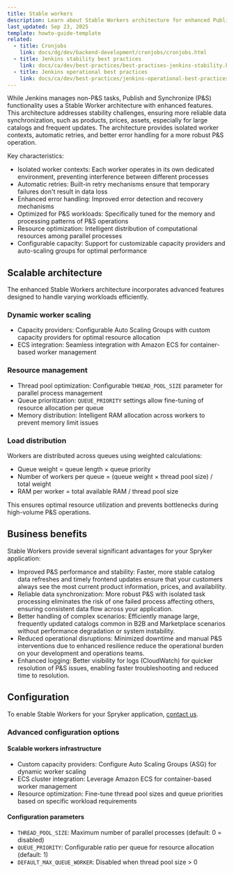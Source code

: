 ```yaml
---
title: Stable workers
description: Learn about Stable Workers architecture for enhanced Publish and Synchronize functionality in Spryker.
last_updated: Sep 23, 2025
template: howto-guide-template
related:
  - title: Cronjobs
    link: docs/dg/dev/backend-development/cronjobs/cronjobs.html
  - title: Jenkins stability best practices
    link: docs/ca/dev/best-practices/best-practises-jenkins-stability.html
  - title: Jenkins operational best practices
    link: docs/ca/dev/best-practices/jenkins-operational-best-practices.html
---
```


While Jenkins manages non-P&S tasks, Publish and Synchronize (P&S) functionality uses a Stable Worker architecture with enhanced features. This architecture addresses stability challenges, ensuring more reliable data synchronization, such as products, prices, assets, especially for large catalogs and frequent updates. The architecture provides isolated worker contexts, automatic retries, and better error handling for a more robust P&S operation.


Key characteristics:

- Isolated worker contexts: Each worker operates in its own dedicated environment, preventing interference between different processes
- Automatic retries: Built-in retry mechanisms ensure that temporary failures don't result in data loss
- Enhanced error handling: Improved error detection and recovery mechanisms
- Optimized for P&S workloads: Specifically tuned for the memory and processing patterns of P&S operations
- Resource optimization: Intelligent distribution of computational resources among parallel processes
- Configurable capacity: Support for customizable capacity providers and auto-scaling groups for optimal performance

## Scalable architecture

The enhanced Stable Workers architecture incorporates advanced features designed to handle varying workloads efficiently.

### Dynamic worker scaling

- Capacity providers: Configurable Auto Scaling Groups with custom capacity providers for optimal resource allocation
- ECS integration: Seamless integration with Amazon ECS for container-based worker management

### Resource management

- Thread pool optimization: Configurable `THREAD_POOL_SIZE` parameter for parallel process management
- Queue prioritization: `QUEUE_PRIORITY` settings allow fine-tuning of resource allocation per queue
- Memory distribution: Intelligent RAM allocation across workers to prevent memory limit issues

### Load distribution

Workers are distributed across queues using weighted calculations:
- Queue weight = queue length × queue priority
- Number of workers per queue = (queue weight × thread pool size) / total weight
- RAM per worker = total available RAM / thread pool size

This ensures optimal resource utilization and prevents bottlenecks during high-volume P&S operations.

## Business benefits

Stable Workers provide several significant advantages for your Spryker application:

- Improved P&S performance and stability: Faster, more stable catalog data refreshes and timely frontend updates ensure that your customers always see the most current product information, prices, and availability.
- Reliable data synchronization: More robust P&S with isolated task processing eliminates the risk of one failed process affecting others, ensuring consistent data flow across your application.
- Better handling of complex scenarios: Efficiently manage large, frequently updated catalogs common in B2B and Marketplace scenarios without performance degradation or system instability.
- Reduced operational disruptions: Minimized downtime and manual P&S interventions due to enhanced resilience reduce the operational burden on your development and operations teams.
- Enhanced logging: Better visibility for logs (CloudWatch) for quicker resolution of P&S issues, enabling faster troubleshooting and reduced time to resolution.

## Configuration

To enable Stable Workers for your Spryker application, [contact us](https://spryker.com/en/support).

### Advanced configuration options

#### Scalable workers infrastructure

- Custom capacity providers: Configure Auto Scaling Groups (ASG) for dynamic worker scaling
- ECS cluster integration: Leverage Amazon ECS for container-based worker management
- Resource optimization: Fine-tune thread pool sizes and queue priorities based on specific workload requirements

#### Configuration parameters

- `THREAD_POOL_SIZE`: Maximum number of parallel processes (default: 0 = disabled)
- `QUEUE_PRIORITY`: Configurable ratio per queue for resource allocation (default: 1)
- `DEFAULT_MAX_QUEUE_WORKER`: Disabled when thread pool size > 0






















































